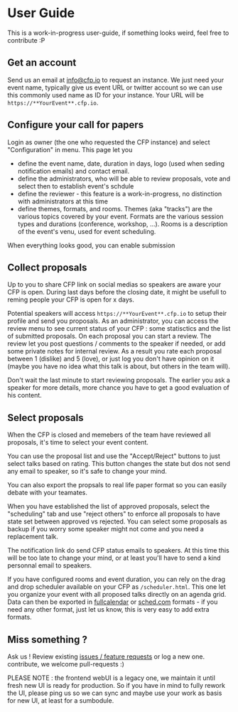 # User Guide

This is a work-in-progress user-guide, if something looks weird, feel free to contribute :P

## Get an account

Send us an email at [info@cfp.io](mailto:info@cfp.io) to request an instance. We just need your event name, typically give us event URL 
or twitter account so we can use this commonly used name as ID for your instance. Your URL will be `https://**YourEvent**.cfp.io`.

## Configure your call for papers

Login as owner (the one who requested the CFP instance) and select "Configuration" in menu. This page let you

- define the event name, date, duration in days, logo (used when seding notification emails) and contact email.
- define the administrators, who will be able to review proposals, vote and select then to establish event's schdule
- define the reviewer - this feature is a work-in-progress, no distinction with administrators at this time
- define themes, formats, and rooms. Themes (aka "tracks") are the various topics covered by your event. Formats are the various session types and durations (conference, workshop, ...). Rooms is a description of the event's venu, used for event scheduling.

When everything looks good, you can enable submission

## Collect proposals

Up to you to share CFP link on social medias so speakers are aware your CFP is open. During last days before the closing date, 
it might be usefull to reming people your CFP is open for x days.

Potential speakers will access `https://**YourEvent**.cfp.io` to setup their profile and send you proposals. 
As an administrator, you can access the review menu to see current status of your CFP : some statisctics and the list of submitted proposals. 
On each proposal you can start a review. The review let you post questions / comments to the speaker if needed, or add some private notes 
for internal review. As a result you rate each proposal between 1 (dislike) and 5 (love), or just log you don't have opinion on it 
(maybe you have no idea what this talk is about, but others in the team will). 

Don't wait the last minute to start reviewing proposals. The earlier you ask a speaker for more details, more chance you have to get a good 
evaluation of his content. 

## Select proposals

When the CFP is closed and memebers of the team have reviewed all proposals, it's time to select your event content. 

You can use the proposal list and use the "Accept/Reject" buttons to just select talks based on rating. This button changes the state but 
dos not send any email to speaker, so it's safe to change your mind. 

You can also export the propsals to real life paper format so you can easily debate with your teamates.

When you have established the list of approved proposals, select the "scheduling" tab and use "reject others" to enforce all proposals to have 
state set between approved vs rejected. You can select some proposals as backup if you worry some speaker might not come and you need a 
replacement talk.

The notification link do send CFP status emails to speakers. At this time this will be too late to change your mind, or at least you'll have
to send a kind personnal email to speakers.

If you have configured rooms and event duration, you can rely on the drag and drop scheduler available on your CFP as `/scheduler.html`. 
This one let you organize your event with all proposed talks directly on an agenda grid. Data can then be exported in 
[fullcalendar](https://fullcalendar.io/) or [sched.com](https://sched.com/) formats - if you need any other format, just let us know, this is
very easy to add extra formats.

## Miss something ?

Ask us ! 
Review existing [issues / feature requests](https://github.com/cfpio/callForPapers/issues) or log a new one.
contribute, we welcome pull-requests :)

PLEASE NOTE : the frontend webUI is a legacy one, we maintain it until fresh new UI is ready for production. 
So if you have in mind to fully rework the UI, please ping us so we can sync and maybe use your work as basis for new UI, at least 
for a sumbodule.

